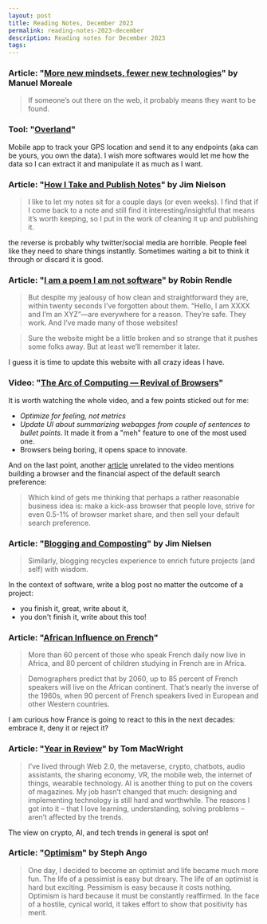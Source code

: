```yaml
---
layout: post
title: Reading Notes, December 2023
permalink: reading-notes-2023-december
description: Reading notes for December 2023
tags:
---
```


### Article: "[More new mindsets, fewer new technologies](https://manuelmoreale.com/more-new-mindsets-fewer-new-technologies)" by Manuel Moreale

> If someone’s out there on the web, it probably means they want to be found.

### Tool: "[Overland](https://overland.p3k.app/)"

Mobile app to track your GPS location and send it to any endpoints (aka can be yours, you own the data). I wish more softwares would let me how the data so I can extract it and manipulate it as much as I want.

### Article: "[How I Take and Publish Notes](https://blog.jim-nielsen.com/2023/how-i-take-and-publish-notes/)" by Jim Nielson

> I like to let my notes sit for a couple days (or even weeks). I find that if I come back to a note and still find it interesting/insightful that means it’s worth keeping, so I put in the work of cleaning it up and publishing it.

the reverse is probably why twitter/social media are horrible. People feel like they need to share things instantly. Sometimes waiting a bit to think it through or discard it is good.

### Article: "[I am a poem I am not software](https://robinrendle.com/notes/i-am-a-poem-i-am-not-software/)" by Robin Rendle

> But despite my jealousy of how clean and straightforward they are, within twenty seconds I’ve forgotten about them.
> “Hello, I am XXXX and I’m an XYZ”—are everywhere for a reason. They’re safe. They work. And I’ve made many of those websites!

> Sure the website might be a little broken and so strange that it pushes some folks away. But at least we’ll remember it later.

I guess it is time to update this website with all crazy ideas I have.

### Video: "[The Arc of Computing — Revival of Browsers](https://www.youtube.com/watch?v=AXVux7yzQq0)"

It is worth watching the whole video, and a few points sticked out for me:

- _Optimize for feeling, not metrics_
- _Update UI about summarizing webapges from couple of sentences to bullet points_. It made it from a "meh" feature to one of the most used one.
- Browsers being boring, it opens space to innovate.

And on the last point, another [article](https://blog.jim-nielsen.com/2023/most-profitable-ui-element-ever/) unrelated to the video mentions building a browser and the financial aspect of the default search preference:

> Which kind of gets me thinking that perhaps a rather reasonable business idea is: make a kick-ass browser that people love, strive for even 0.5-1% of browser market share, and then sell your default search preference.

### Article: "[Blogging and Composting](https://blog.jim-nielsen.com/2023/blogging-and-compositing/)" by Jim Nielsen

> Similarly, blogging recycles experience to enrich future projects (and self) with wisdom.

In the context of software, write a blog post no matter the outcome of a project:

- you finish it, great, write about it,
- you don't finish it, write about this too!

### Article: "[African Influence on French](https://www.nytimes.com/2023/12/12/world/africa/africa-french-language.html)"

> More than 60 percent of those who speak French daily now live in Africa, and 80 percent of children studying in French are in Africa.

> Demographers predict that by 2060, up to 85 percent of French speakers will live on the African continent. That’s nearly the inverse of the 1960s, when 90 percent of French speakers lived in European and other Western countries.

I am curious how France is going to react to this in the next decades: embrace it, deny it or reject it?

### Article: "[Year in Review](https://macwright.com/2023/12/28/year-in-review)" by Tom MacWright

> I’ve lived through Web 2.0, the metaverse, crypto, chatbots, audio assistants, the sharing economy, VR, the mobile web, the internet of things, wearable technology. AI is another thing to put on the covers of magazines. My job hasn’t changed that much: designing and implementing technology is still hard and worthwhile. The reasons I got into it – that I love learning, understanding, solving problems – aren’t affected by the trends.

The view on crypto, AI, and tech trends in general is spot on!


### Article: "[Optimism](https:/stephango.com/optimism)" by Steph Ango

> One day, I decided to become an optimist and life became much more fun.
> The life of a pessimist is easy but dreary. The life of an optimist is hard but exciting. Pessimism is easy because it costs nothing. Optimism is hard because it must be constantly reaffirmed. In the face of a hostile, cynical world, it takes effort to show that positivity has merit.
